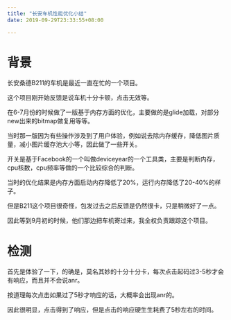 ```yaml
---
title: "长安车机性能优化小结"
date: 2019-09-29T23:33:55+08:00

---
```


# 背景

长安桑德B211的车机是最近一直在忙的一个项目。

这个项目刚开始反馈是说车机十分卡顿，点击无效等。

在6-7月份的时候做了一版基于内存方面的优化，主要做的是glide加载，对部分new出来的bitmap做复用等等。

当时那一版因为有些操作涉及到了用户体验，例如说去除内存缓存，降低图片质量，减小图片缓存池大小等，因此做了一些开关。

开关是基于Facebook的一个叫做deviceyear的一个工具类，主要是判断内存，cpu核数，cpu频率等做的一个比较综合的判断。

当时的优化结果是内存方面启动内存降低了20%，运行内存降低了20-40%的样子。

但是B211这个项目很奇怪，包发过去之后反馈是仍然很卡，只是稍微好了一点。

因此等到9月初的时候，他们那边把车机寄过来，我全权负责跟踪这个项目。

# 检测

首先是体验了一下，的确是，莫名其妙的十分十分卡，每次点击起码过3-5秒才会有响应，而且并不会说anr。

按道理每次点击如果过了5秒才响应的话，大概率会出现anr的。

因此很明显，点击得到了响应，但是点击的响应硬生生耗费了5秒左右的时间。



